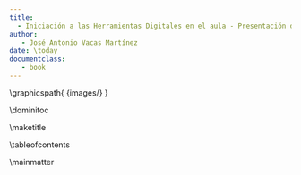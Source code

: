 ```yaml
---
title:
  - Iniciación a las Herramientas Digitales en el aula - Presentación del curso
author:
   - José Antonio Vacas Martínez
date: \today
documentclass:
   - book
---
```

\graphicspath{ {images/} }


\dominitoc

\maketitle

\tableofcontents

\mainmatter

